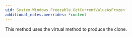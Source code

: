 ```yaml
---
uid: System.Windows.Freezable.GetCurrentValueAsFrozen
additional_notes.overrides: *content
---
```


<p>This method uses the virtual <xref href="System.Windows.Freezable.GetCurrentValueAsFrozenCore(System.Windows.Freezable)"></xref> method to produce the clone.</p>


